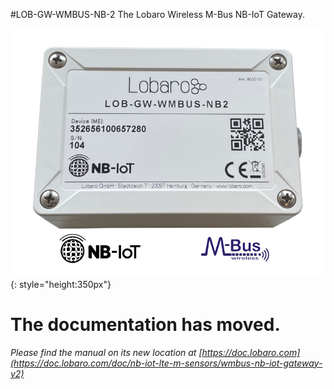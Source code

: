 #LOB-GW-WMBUS-NB-2 
The Lobaro Wireless M-Bus NB-IoT Gateway.

![Lobaro wmbus NB-IoT-LTEM-Gateway](files/NB-IoT-wireless-M-Bus-Gateway-LTE-Logo-smallBrd.jpg){: style="height:350px"}

# The documentation has moved.

*Please find the manual on its new location at [https://doc.lobaro.com](https://doc.lobaro.com/doc/nb-iot-lte-m-sensors/wmbus-nb-iot-gateway-v2)*
